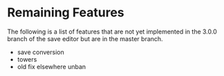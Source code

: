 # Remaining Features

The following is a list of features that are not yet implemented in the 3.0.0
branch of the save editor but are in the master branch.

- save conversion
- towers
- old fix elsewhere unban
